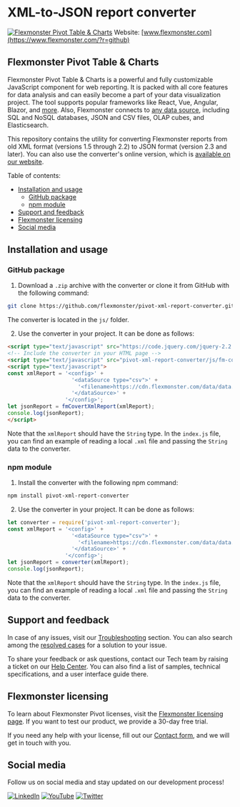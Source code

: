 # XML-to-JSON report converter
[![Flexmonster Pivot Table & Charts](https://cdn.flexmonster.com/landing.png)](https://www.flexmonster.com/?r=github)
Website: [www.flexmonster.com](https://www.flexmonster.com/?r=github)

## Flexmonster Pivot Table & Charts
Flexmonster Pivot Table & Charts is a powerful and fully customizable JavaScript component for web reporting. It is packed with all core features for data analysis and can easily become a part of your data visualization project. The tool supports popular frameworks like React, Vue, Angular, Blazor, and [more](https://www.flexmonster.com/doc/available-tutorials-integration/?r=github). Also, Flexmonster connects to [any data source](https://www.flexmonster.com/doc/supported-data-sources/?r=github), including SQL and NoSQL databases, JSON and CSV files, OLAP cubes, and Elasticsearch.

This repository contains the utility for converting Flexmonster reports from old XML format (versions 1.5 through 2.2) to JSON format (version 2.3 and later).
You can also use the converter's online version, which is [available on our website](https://www.flexmonster.com/convert-xml-report/?r=github).

Table of contents:

- [Installation and usage](#installation-and-usage)
  - [GitHub package](#github-package)
  - [npm module](#npm-module)
- [Support and feedback](#support-and-feedback)
- [Flexmonster licensing](#flexmonster-licensing)
- [Social media](#social-media)

## Installation and usage

### GitHub package

1. Download a `.zip` archive with the converter or clone it from GitHub with the following command:

```bash
git clone https://github.com/flexmonster/pivot-xml-report-converter.git
```

The converter is located in the `js/` folder.

2. Use the converter in your project. It can be done as follows:

```html
<script type="text/javascript" src="https://code.jquery.com/jquery-2.2.4.min.js"></script>
<!-- Include the converter in your HTML page -->
<script type="text/javascript" src="pivot-xml-report-converter/js/fm-converter.js"></script>
<script type="text/javascript">
const xmlReport = '<config>' +
                    '<dataSource type="csv">' +
                      '<filename>https://cdn.flexmonster.com/data/data.csv</filename>' +
                    '</dataSource>' +
                  '</config>';
let jsonReport = fmCovertXmlReport(xmlReport);
console.log(jsonReport);
</script>
```

Note that the `xmlReport` should have the `String` type. In the `index.js` file, you can find an example of reading a local `.xml` file and passing the `String` data to the converter.

### npm module 

1. Install the converter with the following npm command:

```bash
npm install pivot-xml-report-converter
```

2. Use the converter in your project. It can be done as follows:

```js
let converter = require('pivot-xml-report-converter');
const xmlReport = '<config>' +
                    '<dataSource type="csv">' +
                      '<filename>https://cdn.flexmonster.com/data/data.csv</filename>' +
                    '</dataSource>' +
                  '</config>';
let jsonReport = converter(xmlReport);
console.log(jsonReport);
```

Note that the `xmlReport` should have the `String` type. In the `index.js` file, you can find an example of reading a local `.xml` file and passing the `String` data to the converter.

## Support and feedback

In case of any issues, visit our [Troubleshooting](https://www.flexmonster.com/doc/typical-errors?r=github) section. You can also search among the [resolved cases](https://www.flexmonster.com/technical-support?r=github) for a solution to your issue.

To share your feedback or ask questions, contact our Tech team by raising a ticket on our [Help Center](https://www.flexmonster.com/help-center?r=github). You can also find a list of samples, technical specifications, and a user interface guide there.

## Flexmonster licensing

To learn about Flexmonster Pivot licenses, visit the [Flexmonster licensing page](https://www.flexmonster.com/pivot-table-editions-and-pricing?r=github). 
If you want to test our product, we provide a 30-day free trial.

If you need any help with your license, fill out our [Contact form](https://www.flexmonster.com/contact-our-team?r=github), and we will get in touch with you.

## Social media

Follow us on social media and stay updated on our development process!

[![LinkedIn](https://img.shields.io/badge/LinkedIn-blue?style=for-the-badge&logo=linkedin&logoColor=white)](https://linkedin.com/company/flexmonster) [![YouTube](https://img.shields.io/badge/YouTube-red?style=for-the-badge&logo=youtube&logoColor=white)](https://youtube.com/user/FlexMonsterPivot) [![Twitter](https://img.shields.io/badge/Twitter-blue?style=for-the-badge&logo=twitter&logoColor=white)](https://twitter.com/flexmonster)
